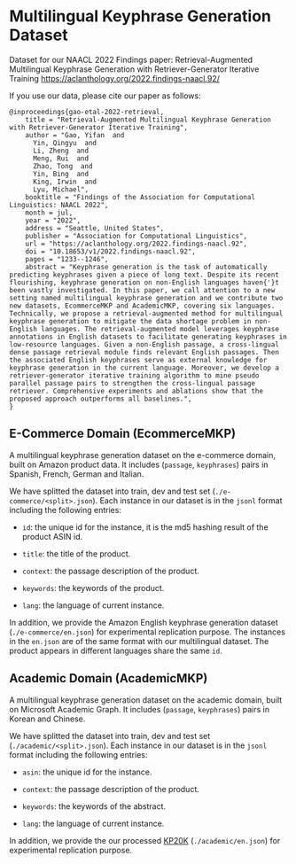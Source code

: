 # Multilingual Keyphrase Generation Dataset

Dataset for our NAACL 2022 Findings paper: Retrieval-Augmented Multilingual Keyphrase Generation with Retriever-Generator Iterative Training https://aclanthology.org/2022.findings-naacl.92/

If you use our data, please cite our paper as follows:

```
@inproceedings{gao-etal-2022-retrieval,
    title = "Retrieval-Augmented Multilingual Keyphrase Generation with Retriever-Generator Iterative Training",
    author = "Gao, Yifan  and
      Yin, Qingyu  and
      Li, Zheng  and
      Meng, Rui  and
      Zhao, Tong  and
      Yin, Bing  and
      King, Irwin  and
      Lyu, Michael",
    booktitle = "Findings of the Association for Computational Linguistics: NAACL 2022",
    month = jul,
    year = "2022",
    address = "Seattle, United States",
    publisher = "Association for Computational Linguistics",
    url = "https://aclanthology.org/2022.findings-naacl.92",
    doi = "10.18653/v1/2022.findings-naacl.92",
    pages = "1233--1246",
    abstract = "Keyphrase generation is the task of automatically predicting keyphrases given a piece of long text. Despite its recent flourishing, keyphrase generation on non-English languages haven{'}t been vastly investigated. In this paper, we call attention to a new setting named multilingual keyphrase generation and we contribute two new datasets, EcommerceMKP and AcademicMKP, covering six languages. Technically, we propose a retrieval-augmented method for multilingual keyphrase generation to mitigate the data shortage problem in non-English languages. The retrieval-augmented model leverages keyphrase annotations in English datasets to facilitate generating keyphrases in low-resource languages. Given a non-English passage, a cross-lingual dense passage retrieval module finds relevant English passages. Then the associated English keyphrases serve as external knowledge for keyphrase generation in the current language. Moreover, we develop a retriever-generator iterative training algorithm to mine pseudo parallel passage pairs to strengthen the cross-lingual passage retriever. Comprehensive experiments and ablations show that the proposed approach outperforms all baselines.",
}
```


## E-Commerce Domain (EcommerceMKP)

A multilingual keyphrase generation dataset on the e-commerce domain, built on Amazon product data. It includes (`passage`, `keyphrases`) pairs in Spanish, French, German and Italian. 

We have splitted the dataset into train, dev and test set (`./e-commerce/<split>.json`).
Each instance in our dataset is in the `jsonl` format including the following entries:

- `id`: the unique id for the instance, it is the md5 hashing result of the product ASIN id.

- `title`: the title of the product.

- `context`: the passage description of the product.

- `keywords`: the keywords of the product.

- `lang`: the language of current instance.

In addition, we provide the Amazon English keyphrase generation dataset (`./e-commerce/en.json`) for experimental replication purpose.
The instances in the `en.json` are of the same format with our multilingual dataset. The product appears in different languages share the same `id`.

## Academic Domain (AcademicMKP)

A multilingual keyphrase generation dataset on the academic domain, built on Microsoft Academic Graph. It includes (`passage`, `keyphrases`) pairs in Korean and Chinese. 

We have splitted the dataset into train, dev and test set (`./academic/<split>.json`).
Each instance in our dataset is in the `jsonl` format including the following entries:

- `asin`: the unique id for the instance.

- `context`: the passage description of the product.

- `keywords`: the keywords of the abstract.

- `lang`: the language of current instance.

In addition, we provide the our processed [KP20K](https://github.com/memray/OpenNMT-kpg-release) (`./academic/en.json`) for experimental replication purpose.